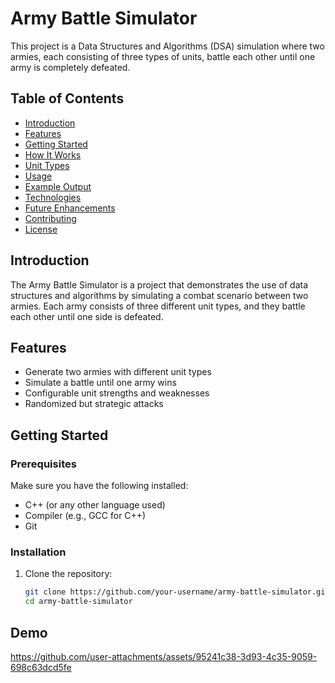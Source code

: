 # Army Battle Simulator

This project is a Data Structures and Algorithms (DSA) simulation where two armies, each consisting of three types of units, battle each other until one army is completely defeated.

## Table of Contents

- [Introduction](#introduction)
- [Features](#features)
- [Getting Started](#getting-started)
- [How It Works](#how-it-works)
- [Unit Types](#unit-types)
- [Usage](#usage)
- [Example Output](#example-output)
- [Technologies](#technologies)
- [Future Enhancements](#future-enhancements)
- [Contributing](#contributing)
- [License](#license)

## Introduction

The Army Battle Simulator is a project that demonstrates the use of data structures and algorithms by simulating a combat scenario between two armies. Each army consists of three different unit types, and they battle each other until one side is defeated. 

## Features

- Generate two armies with different unit types
- Simulate a battle until one army wins
- Configurable unit strengths and weaknesses
- Randomized but strategic attacks

## Getting Started

### Prerequisites

Make sure you have the following installed:
- C++ (or any other language used)
- Compiler (e.g., GCC for C++)
- Git

### Installation

1. Clone the repository:
   ```bash
   git clone https://github.com/your-username/army-battle-simulator.git
   cd army-battle-simulator
## Demo

https://github.com/user-attachments/assets/95241c38-3d93-4c35-9059-698c63dcd5fe

